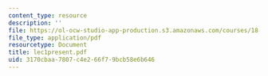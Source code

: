 ```yaml
---
content_type: resource
description: ''
file: https://ol-ocw-studio-app-production.s3.amazonaws.com/courses/18-996-topics-in-theoretical-computer-science-internet-research-problems-spring-2002/3170cbaa7807c4e266f79bcb58e6b646_lec1present.pdf
file_type: application/pdf
resourcetype: Document
title: lec1present.pdf
uid: 3170cbaa-7807-c4e2-66f7-9bcb58e6b646
---
```

